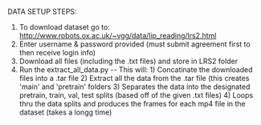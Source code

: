 DATA SETUP STEPS:
1) To download dataset go to: http://www.robots.ox.ac.uk/~vgg/data/lip_reading/lrs2.html
2) Enter username & password provided (must submit agreement first to then receive login info)
3) Download all files (including the .txt files) and store in LRS2 folder
4) Run the extract_all_data.py
      -- This will:
           1) Concatinate the downloaded files into a .tar file
           2) Extract all the data from the .tar file (this creates 'main' and 'pretrain' folders
           3) Separates the data into the designated pretrain, train, val, test splits (based off of the given .txt files)
           4) Loops thru the data splits and produces the frames for each mp4 file in the dataset (takes a longg time)

